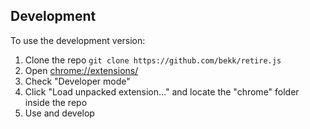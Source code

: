 



Development
-----------

To use the development version:

1. Clone the repo ```git clone https://github.com/bekk/retire.js```
2. Open [chrome://extensions/](chrome://extensions/)
3. Check "Developer mode"
4. Click "Load unpacked extension..." and locate the "chrome" folder inside the repo
5. Use and develop

